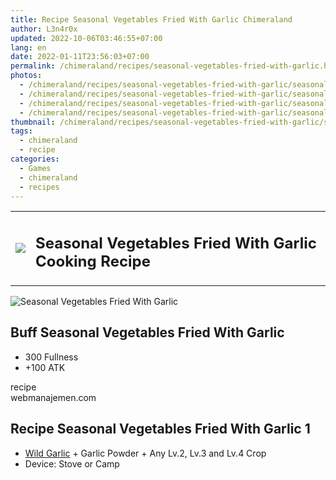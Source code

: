 ```yaml
---
title: Recipe Seasonal Vegetables Fried With Garlic Chimeraland
author: L3n4r0x
updated: 2022-10-06T03:46:55+07:00
lang: en
date: 2022-01-11T23:56:03+07:00
permalink: /chimeraland/recipes/seasonal-vegetables-fried-with-garlic.html
photos:
  - /chimeraland/recipes/seasonal-vegetables-fried-with-garlic/seasonal-vegetables-fried-with-garlic.webp
  - /chimeraland/recipes/seasonal-vegetables-fried-with-garlic/seasonal-vegetables-fried-with-garlic-name.webp
  - /chimeraland/recipes/seasonal-vegetables-fried-with-garlic/seasonal-vegetables-fried-with-garlic-icon.webp
  - /chimeraland/recipes/seasonal-vegetables-fried-with-garlic/seasonal-vegetables-fried-with-garlic-material.webp
thumbnail: /chimeraland/recipes/seasonal-vegetables-fried-with-garlic/seasonal-vegetables-fried-with-garlic.webp
tags:
  - chimeraland
  - recipe
categories:
  - Games
  - chimeraland
  - recipes
---
```


<section id="bootstrap-wrapper">
  <link
    rel="stylesheet"
    href="https://rawcdn.githack.com/dimaslanjaka/Web-Manajemen/870a349/css/bootstrap-5-3-0-alpha3-wrapper.css"
  />
  <div class="row mb-2">
    <div class="col-md-12 mb-2">
      <table class="table" id="post-info">
        <tbody>
          <tr>
            <td>
              <img
                class="d-inline-block me-2"
                src="/chimeraland/recipes/seasonal-vegetables-fried-with-garlic/seasonal-vegetables-fried-with-garlic-icon.webp"
                width="auto"
                height="auto"
              />
            </td>
            <td>
              <h1 class="fs-5">
                Seasonal Vegetables Fried With Garlic Cooking Recipe
              </h1>
            </td>
          </tr>
        </tbody>
      </table>
    </div>
  </div>
  <div class="card mb-2 bg-dark text-light">
    <div class="row g-0">
      <div class="col-sm-4 position-relative mb-2">
        <img
          src="/chimeraland/recipes/seasonal-vegetables-fried-with-garlic/seasonal-vegetables-fried-with-garlic-material.webp"
          class="card-img fit-cover w-100 h-100"
          alt="Seasonal Vegetables Fried With Garlic"
          data-fancybox="true"
        />
      </div>
      <div class="col-sm-8 mb-2">
        <div class="card-body">
          <h2 class="card-title fs-5">
            Buff Seasonal Vegetables Fried With Garlic
          </h2>
          <div class="card-text">
            <ul>
              <li>300 Fullness</li>
              <li>+100 ATK</li>
            </ul>
          </div>
          <span class="badge rounded-pill">recipe</span>
        </div>
        <div class="card-footer text-end text-muted">webmanajemen.com</div>
      </div>
    </div>
  </div>
  <div class="row mb-2">
    <div class="col-12 col-lg-6 recipe-item mb-2">
      <div class="card bg-dark text-light">
        <div class="card-body">
          <h2 class="card-title fs-5">
            Recipe Seasonal Vegetables Fried With Garlic 1
          </h2>
          <div class="card-text">
            <ul>
              <li>
                <a
                  class="text-decoration-none text-primary"
                  href="/chimeraland/materials/wild-garlic.html"
                  >Wild Garlic</a
                ><span> + </span>Garlic Powder<span> + </span>Any Lv.2, Lv.3 and
                Lv.4 Crop
              </li>
              <li>Device: Stove or Camp</li>
            </ul>
          </div>
        </div>
      </div>
    </div>
  </div>
</section>